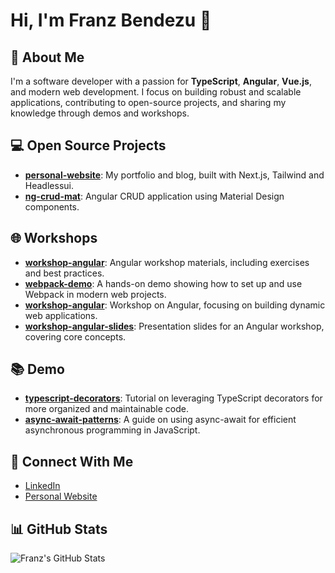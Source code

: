 # Hi, I'm Franz Bendezu 👋

## 🚀 About Me
I'm a software developer with a passion for **TypeScript**, **Angular**, **Vue.js**, and modern web development. I focus on building robust and scalable applications, contributing to open-source projects, and sharing my knowledge through demos and workshops.

## 💻 Open Source Projects
- **[personal-website](https://github.com/franz-bendezu/franz-bendezu.github.io)**: My portfolio and blog, built with Next.js, Tailwind and Headlessui.
- **[ng-crud-mat](https://github.com/franz-bendezu/ng-crud-mat)**: Angular CRUD application using Material Design components.

## 🌐 Workshops
- **[workshop-angular](https://github.com/franz-bendezu/workshop-angular)**: Angular workshop materials, including exercises and best practices.
- **[webpack-demo](https://github.com/franz-bendezu/webpack-demo)**: A hands-on demo showing how to set up and use Webpack in modern web projects.
- **[workshop-angular](https://github.com/franz-bendezu/workshop-angular)**: Workshop on Angular, focusing on building dynamic web applications.
- **[workshop-angular-slides](https://github.com/franz-bendezu/workshop-angular-slides)**: Presentation slides for an Angular workshop, covering core concepts.

## 📚 Demo
- **[typescript-decorators](https://github.com/franz-bendezu/typescript-decorators)**: Tutorial on leveraging TypeScript decorators for more organized and maintainable code.
- **[async-await-patterns](https://github.com/franz-bendezu/async-await-patterns)**: A guide on using async-await for efficient asynchronous programming in JavaScript.

## 🔗 Connect With Me
- [LinkedIn](https://www.linkedin.com/in/franz-bendezu/)
- [Personal Website](https://franzbendezu.me)

## 📊 GitHub Stats
![Franz's GitHub Stats](https://github-readme-stats.vercel.app/api?username=franz-bendezu&show_icons=true&theme=radical)


<!--
**franz-bendezu/franz-bendezu** is a ✨ _special_ ✨ repository because its `README.md` (this file) appears on your GitHub profile.

Here are some ideas to get you started:

- 🔭 I’m currently working on ...
- 🌱 I’m currently learning ...
- 👯 I’m looking to collaborate on ...
- 🤔 I’m looking for help with ...
- 💬 Ask me about ...
- 📫 How to reach me: ...
- 😄 Pronouns: ...
- ⚡ Fun fact: ...
-->
